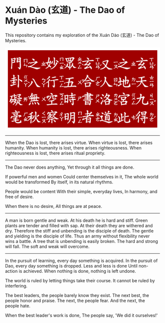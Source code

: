 # Xuán Dào (玄道) - The Dao of Mysteries

This repository contains my exploration of the Xuán Dào (玄道) - The Dao of Mysteries.


![Xuán Dào (玄道) Seal](XuanDaoSeal.png)

---

When the Dao is lost, there arises virtue. When virtue is lost, there arises humanity. When humanity is lost, there arises righteousness. When righteousness is lost, there arises ritual propriety.

---

The Dao never does anything,
Yet through it all things are done.

If powerful men and women
Could center themselves in it,
The whole world would be transformed
By itself, in its natural rhythms.

People would be content
With their simple, everyday lives,
In harmony, and free of desire.

When there is no desire,
All things are at peace.

---

A man is born gentle and weak.
At his death he is hard and stiff.
Green plants are tender and filled with sap.
At their death they are withered and dry.
Therefore the stiff and unbending is the disciple of death.
The gentle and yielding is the disciple of life.
Thus an army without flexibility never wins a battle.
A tree that is unbending is easily broken.
The hard and strong will fall.
The soft and weak will overcome.

---

In the pursuit of learning, every day something is acquired.
In the pursuit of Dao, every day something is dropped.
Less and less is done
Until non-action is achieved.
When nothing is done, nothing is left undone.

The world is ruled by letting things take their course.
It cannot be ruled by interfering.

The best leaders, the people barely know they exist.
The next best, the people honor and praise.
The next, the people fear.
And the next, the people hate.

When the best leader's work is done,
The people say, 'We did it ourselves!'
